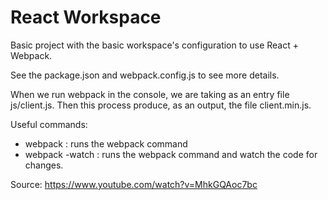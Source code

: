 # React Workspace #

Basic project with the basic workspace's configuration to use 
React + Webpack.

See the package.json and webpack.config.js to see more details.

When we run webpack in the console, we are taking as an entry file
js/client.js. Then this process produce, as an output, the file 
client.min.js. 

Useful commands: 
* webpack : runs the webpack command
* webpack -watch : runs the webpack command and watch the code for changes.

Source: https://www.youtube.com/watch?v=MhkGQAoc7bc